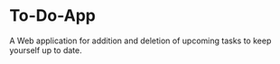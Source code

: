 # To-Do-App
A Web application for addition and deletion of upcoming tasks to keep yourself up to date.

